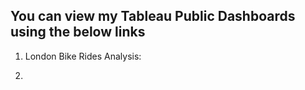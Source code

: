 ## You can view my Tableau Public Dashboards using the below links

1. London Bike Rides Analysis: <a href='https://public.tableau.com/views/London_Bike_Rides_Visualization/Dashboard1?:language=en-US&publish=yes&:display_count=n&:origin=viz_share_link'>

2.

